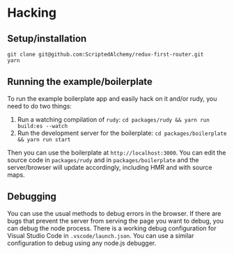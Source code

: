 # Hacking

## Setup/installation

```shell
git clone git@github.com:ScriptedAlchemy/redux-first-router.git
yarn
```

## Running the example/boilerplate

To run the example boilerplate app and easily hack on it and/or rudy, you need
to do two things:

1. Run a watching compilation of `rudy`:
   `cd packages/rudy && yarn run build:es --watch`
2. Run the development server for the boilerplate:
   `cd packages/boilerplate && yarn run start`

Then you can use the boilerplate at `http://localhost:3000`. You can edit the
source code in `packages/rudy` and in `packages/boilerplate` and the
server/browser will update accordingly, including HMR and with source maps.

## Debugging

You can use the usual methods to debug errors in the browser. If there are bugs
that prevent the server from serving the page you want to debug, you can debug
the node process. There is a working debug configuration for Visual Studio Code
in `.vscode/launch.json`. You can use a similar configuration to debug using any
node.js debugger.
